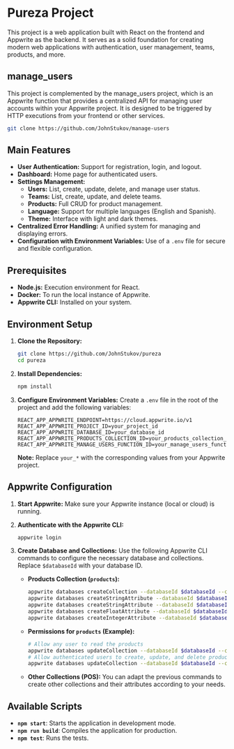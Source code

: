 # Pureza Project

This project is a web application built with React on the frontend and Appwrite as the backend. It serves as a solid foundation for creating modern web applications with authentication, user management, teams, products, and more.

## manage_users

This project is complemented by the manage_users project, which is an Appwrite function that provides a centralized API for managing user accounts within your Appwrite project. It is designed to be triggered by HTTP executions from your frontend or other services.

```bash
git clone https://github.com/JohnStukov/manage-users
```

## Main Features

*   **User Authentication:** Support for registration, login, and logout.
*   **Dashboard:** Home page for authenticated users.
*   **Settings Management:**
    *   **Users:** List, create, update, delete, and manage user status.
    *   **Teams:** List, create, update, and delete teams.
    *   **Products:** Full CRUD for product management.
    *   **Language:** Support for multiple languages (English and Spanish).
    *   **Theme:** Interface with light and dark themes.
*   **Centralized Error Handling:** A unified system for managing and displaying errors.
*   **Configuration with Environment Variables:** Use of a `.env` file for secure and flexible configuration.

## Prerequisites

*   **Node.js:** Execution environment for React.
*   **Docker:** To run the local instance of Appwrite.
*   **Appwrite CLI:** Installed on your system.

## Environment Setup

1.  **Clone the Repository:**
    ```bash
    git clone https://github.com/JohnStukov/pureza
    cd pureza
    ```

2.  **Install Dependencies:**
    ```bash
    npm install
    ```

3.  **Configure Environment Variables:**
    Create a `.env` file in the root of the project and add the following variables:

    ```
    REACT_APP_APPWRITE_ENDPOINT=https://cloud.appwrite.io/v1
    REACT_APP_APPWRITE_PROJECT_ID=your_project_id
    REACT_APP_APPWRITE_DATABASE_ID=your_database_id
    REACT_APP_APPWRITE_PRODUCTS_COLLECTION_ID=your_products_collection_id
    REACT_APP_APPWRITE_MANAGE_USERS_FUNCTION_ID=your_manage_users_function_id
    ```

    **Note:** Replace `your_*` with the corresponding values from your Appwrite project.

## Appwrite Configuration

1.  **Start Appwrite:** Make sure your Appwrite instance (local or cloud) is running.

2.  **Authenticate with the Appwrite CLI:**
    ```bash
    appwrite login
    ```

3.  **Create Database and Collections:**
    Use the following Appwrite CLI commands to configure the necessary database and collections. Replace `$databaseId` with your database ID.

    *   **Products Collection (`products`):**
        ```bash
        appwrite databases createCollection --databaseId $databaseId --collectionId products --name "Products"
        appwrite databases createStringAttribute --databaseId $databaseId --collectionId products --key name --size 255 --required true
        appwrite databases createStringAttribute --databaseId $databaseId --collectionId products --key description --size 1000 --required false
        appwrite databases createFloatAttribute --databaseId $databaseId --collectionId products --key price --required true
        appwrite databases createIntegerAttribute --databaseId $databaseId --collectionId products --key stock --required true
        ```

    *   **Permissions for `products` (Example):**
        ```bash
        # Allow any user to read the products
        appwrite databases updateCollection --databaseId $databaseId --collectionId products --read "role:all"
        # Allow authenticated users to create, update, and delete products
        appwrite databases updateCollection --databaseId $databaseId --collectionId products --write "role:member"
        ```

    *   **Other Collections (POS):**
        You can adapt the previous commands to create other collections and their attributes according to your needs.

## Available Scripts

*   **`npm start`**: Starts the application in development mode.
*   **`npm run build`**: Compiles the application for production.
*   **`npm test`**: Runs the tests.
